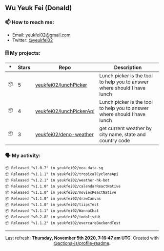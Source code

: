 ## Wu Yeuk Fei (Donald)

### 📫 How to reach me:

- Email: [yeukfei02@gmail.com](yeukfei02@gmail.com)
- Twitter: [@yeukfei02](https://twitter.com/yeukfei02)

### 🗄 My projects:

|*|Stars|Repo|Description|
|---|---|---|---|
| 📦 | 5 | [yeukfei02/lunchPicker](https://github.com/yeukfei02/lunchPicker) | Lunch picker is the tool to help you to answer where should I have lunch |
| 📦 | 4 | [yeukfei02/lunchPickerApi](https://github.com/yeukfei02/lunchPickerApi) | Lunch picker is the tool to help you to answer where should I have lunch |
| 📦 | 3 | [yeukfei02/deno-weather](https://github.com/yeukfei02/deno-weather) | get current weather by city name, state and country code |

### 🗣 My activity:

```
📦 Released "v1.0.7" in yeukfei02/nea-data-sg
📦 Released "v1.1.1" in yeukfei02/tropicalCycloneApi
📦 Released "v1.2.1" in yeukfei02/weather-hk-bot
📦 Released "v1.1.0" in yeukfei02/calendarReactNative
📦 Released "v1.1.0" in yeukfei02/moviesReactNative
📦 Released "v1.1.0" in yeukfei02/drawCanvas
📦 Released "v1.1.0" in yeukfei02/tiipsTest
📦 Released "v1.1.1" in yeukfei02/WannaChat
📦 Released "v0.2.8" in yeukfei02/todolistUi
📦 Released "v1.1.2" in yeukfei02/evercareBackendTest
```

<!-- <img src="https://github-readme-stats.vercel.app/api?username=yeukfei02&show_icons=true&count_private=true&theme=radical" />

<img src="https://github-readme-stats.vercel.app/api/top-langs/?username=yeukfei02&theme=radical" /> -->

---

<p align="center">Last refresh: <b>Thursday, November 5th 2020, 7:16:47 am UTC</b>. Created with <a href=https://github.com/marketplace/actions/profile-readme>@actions-js/profile-readme</a>.</p>
